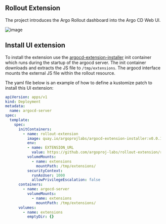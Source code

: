Rollout Extension
-----------------

The project introduces the Argo Rollout dashboard into the Argo CD Web UI.

![image](https://user-images.githubusercontent.com/426437/136460261-00d3dc31-ad20-4044-a7be-091803b8678f.png)

## Install UI extension

To install the extension use the [argocd-extension-installer](https://github.com/argoproj-labs/argocd-extension-installer) init container which runs during the startup of the argocd server.
The init container downloads and extracts the JS file to `/tmp/extensions`. The argocd interface mounts the external JS file within the rollout resource.

The yaml file below is an example of how to define a kustomize patch
to install this UI extension:

```yaml
apiVersion: apps/v1
kind: Deployment
metadata:
  name: argocd-server
spec:
  template:
    spec:
      initContainers:
        - name: rollout-extension
          image: quay.io/argoprojlabs/argocd-extension-installer:v0.0.1
          env:
          - name: EXTENSION_URL
            value: https://github.com/argoproj-labs/rollout-extension/releases/download/v0.3.4/extension.tar
          volumeMounts:
            - name: extensions
              mountPath: /tmp/extensions/
          securityContext:
            runAsUser: 1000
            allowPrivilegeEscalation: false
      containers:
        - name: argocd-server
          volumeMounts:
            - name: extensions
              mountPath: /tmp/extensions/
      volumes:
        - name: extensions
          emptyDir: {}
```
